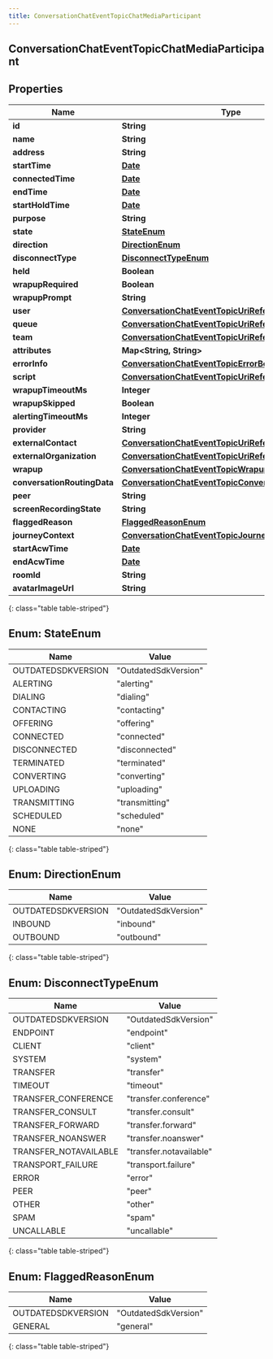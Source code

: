 ```yaml
---
title: ConversationChatEventTopicChatMediaParticipant
---
```


## ConversationChatEventTopicChatMediaParticipant

## Properties

| Name                        | Type                                                                                                                               | Description | Notes      |
| --------------------------- | ---------------------------------------------------------------------------------------------------------------------------------- | ----------- | ---------- |
| **id**                      | <!----><!---->**String**<!---->                                                                                                    |             | [optional] |
| **name**                    | <!----><!---->**String**<!---->                                                                                                    |             | [optional] |
| **address**                 | <!----><!---->**String**<!---->                                                                                                    |             | [optional] |
| **startTime**               | <!----><!---->[**Date**](Date.md)<!---->                                                                                           |             | [optional] |
| **connectedTime**           | <!----><!---->[**Date**](Date.md)<!---->                                                                                           |             | [optional] |
| **endTime**                 | <!----><!---->[**Date**](Date.md)<!---->                                                                                           |             | [optional] |
| **startHoldTime**           | <!----><!---->[**Date**](Date.md)<!---->                                                                                           |             | [optional] |
| **purpose**                 | <!----><!---->**String**<!---->                                                                                                    |             | [optional] |
| **state**                   | [**StateEnum**](#StateEnum)<!---->                                                                                                 |             | [optional] |
| **direction**               | [**DirectionEnum**](#DirectionEnum)<!---->                                                                                         |             | [optional] |
| **disconnectType**          | [**DisconnectTypeEnum**](#DisconnectTypeEnum)<!---->                                                                               |             | [optional] |
| **held**                    | <!----><!---->**Boolean**<!---->                                                                                                   |             | [optional] |
| **wrapupRequired**          | <!----><!---->**Boolean**<!---->                                                                                                   |             | [optional] |
| **wrapupPrompt**            | <!----><!---->**String**<!---->                                                                                                    |             | [optional] |
| **user**                    | <!----><!---->[**ConversationChatEventTopicUriReference**](ConversationChatEventTopicUriReference.md)<!---->                       |             | [optional] |
| **queue**                   | <!----><!---->[**ConversationChatEventTopicUriReference**](ConversationChatEventTopicUriReference.md)<!---->                       |             | [optional] |
| **team**                    | <!----><!---->[**ConversationChatEventTopicUriReference**](ConversationChatEventTopicUriReference.md)<!---->                       |             | [optional] |
| **attributes**              | <!----><!---->**Map&lt;String, String&gt;**<!---->                                                                                 |             | [optional] |
| **errorInfo**               | <!----><!---->[**ConversationChatEventTopicErrorBody**](ConversationChatEventTopicErrorBody.md)<!---->                             |             | [optional] |
| **script**                  | <!----><!---->[**ConversationChatEventTopicUriReference**](ConversationChatEventTopicUriReference.md)<!---->                       |             | [optional] |
| **wrapupTimeoutMs**         | <!----><!---->**Integer**<!---->                                                                                                   |             | [optional] |
| **wrapupSkipped**           | <!----><!---->**Boolean**<!---->                                                                                                   |             | [optional] |
| **alertingTimeoutMs**       | <!----><!---->**Integer**<!---->                                                                                                   |             | [optional] |
| **provider**                | <!----><!---->**String**<!---->                                                                                                    |             | [optional] |
| **externalContact**         | <!----><!---->[**ConversationChatEventTopicUriReference**](ConversationChatEventTopicUriReference.md)<!---->                       |             | [optional] |
| **externalOrganization**    | <!----><!---->[**ConversationChatEventTopicUriReference**](ConversationChatEventTopicUriReference.md)<!---->                       |             | [optional] |
| **wrapup**                  | <!----><!---->[**ConversationChatEventTopicWrapup**](ConversationChatEventTopicWrapup.md)<!---->                                   |             | [optional] |
| **conversationRoutingData** | <!----><!---->[**ConversationChatEventTopicConversationRoutingData**](ConversationChatEventTopicConversationRoutingData.md)<!----> |             | [optional] |
| **peer**                    | <!----><!---->**String**<!---->                                                                                                    |             | [optional] |
| **screenRecordingState**    | <!----><!---->**String**<!---->                                                                                                    |             | [optional] |
| **flaggedReason**           | [**FlaggedReasonEnum**](#FlaggedReasonEnum)<!---->                                                                                 |             | [optional] |
| **journeyContext**          | <!----><!---->[**ConversationChatEventTopicJourneyContext**](ConversationChatEventTopicJourneyContext.md)<!---->                   |             | [optional] |
| **startAcwTime**            | <!----><!---->[**Date**](Date.md)<!---->                                                                                           |             | [optional] |
| **endAcwTime**              | <!----><!---->[**Date**](Date.md)<!---->                                                                                           |             | [optional] |
| **roomId**                  | <!----><!---->**String**<!---->                                                                                                    |             | [optional] |
| **avatarImageUrl**          | <!----><!---->**String**<!---->                                                                                                    |             | [optional] |

{: class="table table-striped"}

<a name="StateEnum"></a>

## Enum: StateEnum

| Name               | Value                          |
| ------------------ | ------------------------------ |
| OUTDATEDSDKVERSION | &quot;OutdatedSdkVersion&quot; |
| ALERTING           | &quot;alerting&quot;           |
| DIALING            | &quot;dialing&quot;            |
| CONTACTING         | &quot;contacting&quot;         |
| OFFERING           | &quot;offering&quot;           |
| CONNECTED          | &quot;connected&quot;          |
| DISCONNECTED       | &quot;disconnected&quot;       |
| TERMINATED         | &quot;terminated&quot;         |
| CONVERTING         | &quot;converting&quot;         |
| UPLOADING          | &quot;uploading&quot;          |
| TRANSMITTING       | &quot;transmitting&quot;       |
| SCHEDULED          | &quot;scheduled&quot;          |
| NONE               | &quot;none&quot;               |

{: class="table table-striped"}

<a name="DirectionEnum"></a>

## Enum: DirectionEnum

| Name               | Value                          |
| ------------------ | ------------------------------ |
| OUTDATEDSDKVERSION | &quot;OutdatedSdkVersion&quot; |
| INBOUND            | &quot;inbound&quot;            |
| OUTBOUND           | &quot;outbound&quot;           |

{: class="table table-striped"}

<a name="DisconnectTypeEnum"></a>

## Enum: DisconnectTypeEnum

| Name                  | Value                             |
| --------------------- | --------------------------------- |
| OUTDATEDSDKVERSION    | &quot;OutdatedSdkVersion&quot;    |
| ENDPOINT              | &quot;endpoint&quot;              |
| CLIENT                | &quot;client&quot;                |
| SYSTEM                | &quot;system&quot;                |
| TRANSFER              | &quot;transfer&quot;              |
| TIMEOUT               | &quot;timeout&quot;               |
| TRANSFER_CONFERENCE   | &quot;transfer.conference&quot;   |
| TRANSFER_CONSULT      | &quot;transfer.consult&quot;      |
| TRANSFER_FORWARD      | &quot;transfer.forward&quot;      |
| TRANSFER_NOANSWER     | &quot;transfer.noanswer&quot;     |
| TRANSFER_NOTAVAILABLE | &quot;transfer.notavailable&quot; |
| TRANSPORT_FAILURE     | &quot;transport.failure&quot;     |
| ERROR                 | &quot;error&quot;                 |
| PEER                  | &quot;peer&quot;                  |
| OTHER                 | &quot;other&quot;                 |
| SPAM                  | &quot;spam&quot;                  |
| UNCALLABLE            | &quot;uncallable&quot;            |

{: class="table table-striped"}

<a name="FlaggedReasonEnum"></a>

## Enum: FlaggedReasonEnum

| Name               | Value                          |
| ------------------ | ------------------------------ |
| OUTDATEDSDKVERSION | &quot;OutdatedSdkVersion&quot; |
| GENERAL            | &quot;general&quot;            |

{: class="table table-striped"}

